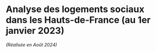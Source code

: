 # Analyse des logements sociaux dans les Hauts-de-France (au 1er janvier 2023)

*(Réalisée en Août 2024)*
